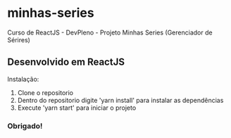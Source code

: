 # minhas-series
Curso de ReactJS - DevPleno - Projeto Minhas Series (Gerenciador de Sérires)

## Desenvolvido em ReactJS
Instalação:

1. Clone o repositorio
2. Dentro do repositorio digite 'yarn install' para instalar as dependências
3. Execute 'yarn start' para iniciar o projeto

### Obrigado!
